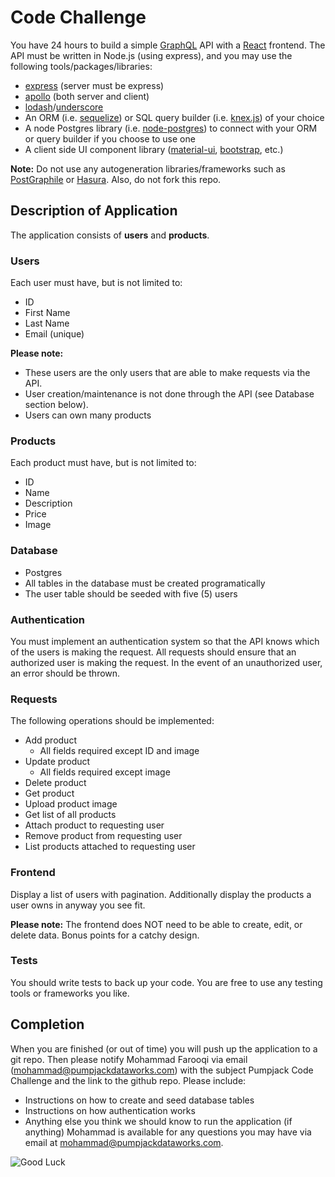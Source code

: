 # Code Challenge
You have 24 hours to build a simple [GraphQL](https://graphql.org/) API with a [React](https://reactjs.org/) frontend. The API must be written in Node.js (using express), and you may use the following tools/packages/libraries:

- [express](https://expressjs.com/) (server must be express)
- [apollo](https://www.apollographql.com/) (both server and client)
- [lodash](https://lodash.com/)/[underscore](https://underscorejs.org/)
- An ORM (i.e. [sequelize](http://sequelize.org/)) or SQL query builder (i.e. [knex.js](http://knexjs.org/)) of your choice
- A node Postgres library (i.e. [node-postgres](https://node-postgres.com/)) to connect with your ORM or query builder if you choose to use one
- A client side UI component library ([material-ui](https://material-ui.com/), [bootstrap](https://react-bootstrap.github.io/), etc.)

**Note:** Do not use any autogeneration libraries/frameworks such as [PostGraphile](https://www.graphile.org/postgraphile/) or [Hasura](https://hasura.io/). Also, do not fork this repo.

## Description of Application
The application consists of **users** and **products**.

### Users
Each user must have, but is not limited to:

- ID
- First Name
- Last Name
- Email (unique)

**Please note:**

- These users are the only users that are able to make requests via the API.
- User creation/maintenance is not done through the API (see Database section below).
- Users can own many products

### Products
Each product must have, but is not limited to:

- ID
- Name
- Description
- Price
- Image

### Database
- Postgres
- All tables in the database must be created programatically
- The user table should be seeded with five (5) users

### Authentication
You must implement an authentication system so that the API knows which of the users is making the request. All requests should ensure that an authorized user is making the request. In the event of an unauthorized user, an error should be thrown.

### Requests
The following operations should be implemented:

- Add product
  - All fields required except ID and image
- Update product
  - All fields required except image
- Delete product
- Get product
- Upload product image
- Get list of all products
- Attach product to requesting user
- Remove product from requesting user
- List products attached to requesting user

### Frontend
Display a list of users with pagination. Additionally display the products a user owns in anyway you see fit.

**Please note:** The frontend does NOT need to be able to create, edit, or delete data. Bonus points for a catchy design.

### Tests
You should write tests to back up your code. You are free to use any testing tools or frameworks you like.

## Completion
When you are finished (or out of time) you will push up the application to a git repo. Then please notify Mohammad Farooqi via email (mohammad@pumpjackdataworks.com) with the subject Pumpjack Code Challenge and the link to the github repo. Please include:

- Instructions on how to create and seed database tables
- Instructions on how authentication works
- Anything else you think we should know to run the application (if anything)
Mohammad is available for any questions you may have via email at mohammad@pumpjackdataworks.com.

![Good Luck](https://media.giphy.com/media/3ohfFopqHDT7vcMM2A/giphy.gif)
